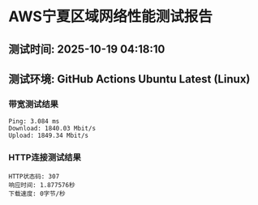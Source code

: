 # AWS宁夏区域网络性能测试报告
## 测试时间: 2025-10-19 04:18:10
## 测试环境: GitHub Actions Ubuntu Latest (Linux)

### 带宽测试结果
```
Ping: 3.084 ms
Download: 1840.03 Mbit/s
Upload: 1849.34 Mbit/s
```

### HTTP连接测试结果
```
HTTP状态码: 307
响应时间: 1.877576秒
下载速度: 0字节/秒
```

